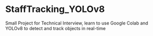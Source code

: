 # StaffTracking_YOLOv8
Small Project for Technical Interview, learn to use Google Colab and YOLOv8 to detect and track objects in real-time
